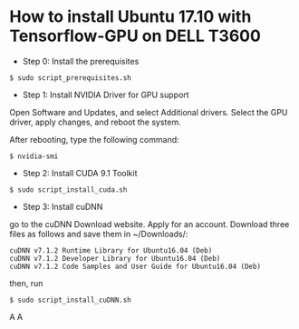 # How to install Ubuntu 17.10 with Tensorflow-GPU on DELL T3600

* Step 0: Install the prerequisites 
```
$ sudo script_prerequisites.sh
```

* Step 1: Install NVIDIA Driver for GPU support

Open Software and Updates, and select Additional drivers. Select the GPU driver, apply changes, and reboot the system.

After rebooting, type the following command:
```
$ nvidia-smi
```

* Step 2: Install CUDA 9.1 Toolkit
```
$ sudo script_install_cuda.sh
```

* Step 3: Install cuDNN

go to the cuDNN Download website. Apply for an account. Download three files as follows and save them in ~/Downloads/:
```
cuDNN v7.1.2 Runtime Library for Ubuntu16.04 (Deb)
cuDNN v7.1.2 Developer Library for Ubuntu16.04 (Deb)
cuDNN v7.1.2 Code Samples and User Guide for Ubuntu16.04 (Deb)
```

then, run
```
$ sudo script_install_cuDNN.sh
```

A
A

